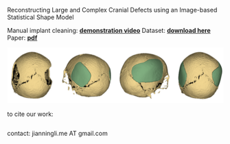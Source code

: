  Reconstructing Large and Complex Cranial Defects using an Image-based Statistical Shape Model


Manual implant cleaning: [**demonstration video**](https://figshare.com/articles/dataset/Reconstruction_of_Large_and_Complex_Cranial_Defects/19328816/3?file=34326815)
Dataset: [**download here**](https://autoimplant2021.grand-challenge.org/)
Paper:  [**pdf**](https://autoimplant2021.grand-challenge.org/)

![skull-with-two-defects](https://github.com/Jianningli/ssm/blob/main/assets/skull-with-two-defects.png)






to cite our work:

```

```
contact: jianningli.me AT gmail.com
